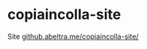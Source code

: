 # copiaincolla-site
Site [github.abeltra.me/copiaincolla-site/](http://github.abeltra.me/copiaincolla-site/)